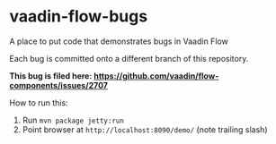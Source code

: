 # vaadin-flow-bugs
A place to put code that demonstrates bugs in Vaadin Flow

Each bug is committed onto a different branch of this repository.

**This bug is filed here: https://github.com/vaadin/flow-components/issues/2707**

How to run this:

1. Run `mvn package jetty:run`
1. Point browser at `http://localhost:8090/demo/` (note trailing slash)
